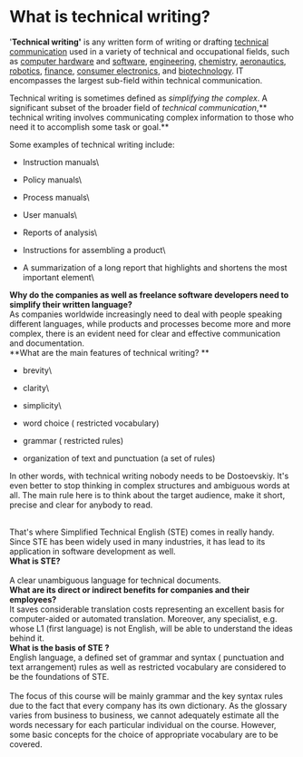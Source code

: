 # What is technical writing?

'**Technical writing'** is any written form of writing or drafting [technical communication](https://en.wikipedia.org/wiki/Technical\_communication) used in a variety of technical and occupational fields, such as [computer hardware](https://en.wikipedia.org/wiki/Computer\_hardware) and [software](https://en.wikipedia.org/wiki/Software), [engineering](https://en.wikipedia.org/wiki/Engineering), [chemistry](https://en.wikipedia.org/wiki/Chemistry), [aeronautics](https://en.wikipedia.org/wiki/Aeronautics), [robotics](https://en.wikipedia.org/wiki/Robotics), [finance](https://en.wikipedia.org/wiki/Finance), [consumer electronics](https://en.wikipedia.org/wiki/Consumer\_electronics), and [biotechnology](https://en.wikipedia.org/wiki/Biotechnology). IT encompasses the largest sub-field within technical communication.

Technical writing is sometimes defined as _simplifying the complex_. A significant subset of the broader field of _technical communication_,** technical writing involves communicating complex information to those who need it to accomplish some task or goal.**

Some examples of technical writing include:

* Instruction manuals\

* Policy manuals\

* Process manuals\

* User manuals\

* Reports of analysis\

* Instructions for assembling a product\

* A summarization of a long report that highlights and shortens the most important element\


**Why do the companies as well as freelance software developers need to simplify their written language?**\
As companies worldwide increasingly need to deal with people speaking different languages, while products and processes become more and more complex, there is an evident need for clear and effective communication and documentation.\
**What are the main features of technical writing? **

* brevity\

* clarity\

* simplicity\

* word choice ( restricted vocabulary)
* grammar ( restricted rules)
* organization of text and punctuation (a set of rules)

In other words, with technical writing nobody needs to be Dostoevskiy. It's even better to stop thinking in complex structures and ambiguous words at all. The main rule here is to think about the target audience, make it short, precise and clear for anybody to read.&#x20;

\
That's where Simplified Technical English (STE) comes in really handy. Since STE has been widely used in many industries, it has lead to its application in software development as well.\
**What is STE?**\
\
A clear unambiguous language for technical documents.\
**What are its direct or indirect benefits for companies and their employees?**\
It saves considerable translation costs representing an excellent basis for computer-aided or automated translation. Moreover, any specialist, e.g.  whose L1 (first language) is not English, will be able to understand the ideas behind it.\
**What is the basis of STE ?**\
English language, a  defined set  of grammar and syntax ( punctuation and text arrangement) rules as well as restricted vocabulary are considered to be the foundations of STE.\
\
The focus of this course will be mainly grammar and the key syntax rules due to the fact that every company has its own dictionary. As the glossary varies from business to business, we cannot adequately estimate all the words necessary for each particular individual on the course. However, some basic concepts for the choice of appropriate vocabulary are to  be covered.
